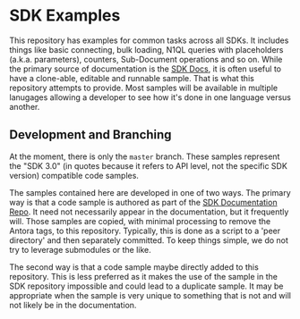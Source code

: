 # SDK Examples

This repository has examples for common tasks across all SDKs.
It includes things like basic connecting, bulk loading, N1QL queries with placeholders (a.k.a. parameters), counters, Sub-Document operations and so on.
While the primary source of documentation is the [SDK Docs][2], it is often useful to have a clone-able, editable and runnable sample.
That is what this repository attempts to provide.
Most samples will be available in multiple lanugages allowing a developer to see how it's done in one language versus another.


## Development and Branching

At the moment, there is only the `master` branch.
These samples represent the "SDK 3.0" (in quotes because it refers to API level, not the specific SDK version) compatible code samples.

The samples contained here are developed in one of two ways.
The primary way is that a code sample is authored as part of the [SDK Documentation Repo][1].
It need not necessarily appear in the documentation, but it frequently will.
Those samples are copied, with minimal processing to remove the Antora tags, to this repository.
Typically, this is done as a script to a 'peer directory' and then separately committed.
To keep things simple, we do not try to leverage submodules or the like.

The second way is that a code sample maybe directly added to this repository.
This is less preferred as it makes the use of the sample in the SDK repository impossible and could lead to a duplicate sample.
It may be appropriate when the sample is very unique to something that is not and will not likely be in the documentation.


[1]: <https://github.com/couchbase/?q=docs-sdk&type=&language=> "All SDK Docs Repos"
[2]: <https://docs.couchbase.com/home/sdk.html> "SDK Documentation on docs.couchbase.com"